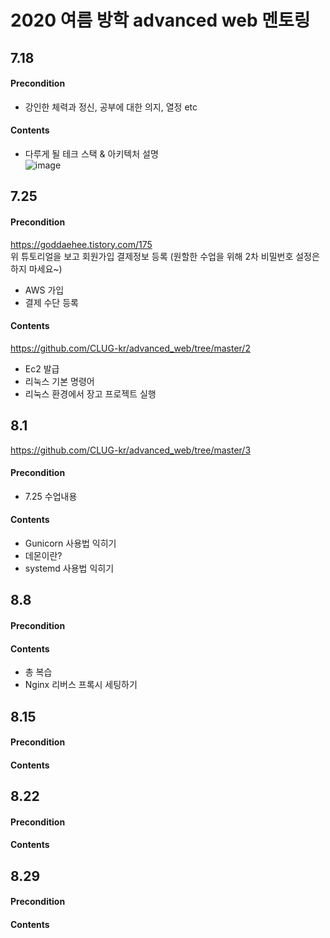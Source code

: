 # 2020 여름 방학 advanced web 멘토링


## 7.18
#### Precondition
- 강인한 체력과 정신, 공부에 대한 의지, 열정 etc
#### Contents
- 다루게 될 테크 스택 & 아키텍처 설명<br>
![image](https://user-images.githubusercontent.com/26591788/87870822-89378680-c9e6-11ea-89fa-d27d1360d970.png) 


## 7.25
#### Precondition
https://goddaehee.tistory.com/175  
위 튜토리얼을 보고 회원가입 결제정보 등록
(원할한 수업을 위해 2차 비밀번호 설정은 하지 마세요~)
- AWS 가입
- 결제 수단 등록
#### Contents
https://github.com/CLUG-kr/advanced_web/tree/master/2
- Ec2 발급
- 리눅스 기본 명령어
- 리눅스 환경에서 장고 프로젝트 실행

## 8.1
https://github.com/CLUG-kr/advanced_web/tree/master/3
#### Precondition
- 7.25 수업내용
#### Contents
- Gunicorn 사용법 익히기
- 데몬이란?
- systemd 사용법 익히기

## 8.8
#### Precondition
#### Contents
- 총 복습
- Nginx 리버스 프록시 세팅하기

## 8.15
#### Precondition
#### Contents

## 8.22
#### Precondition
#### Contents

## 8.29
#### Precondition
#### Contents
